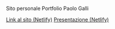 Sito personale Portfolio Paolo Galli

<a href="https://pg-myportfolio.netlify.app/">Link al sito (Netlify)</a>
<a href="[https://pg-myportfolio.netlify.app/](https://drive.google.com/file/d/1MsVido4KP1VPXzrY-Dumh2oUmz1JHQGc/view?usp=drive_link)https://drive.google.com/file/d/1MsVido4KP1VPXzrY-Dumh2oUmz1JHQGc/view?usp=drive_link">Presentazione (Netlify)</a>
